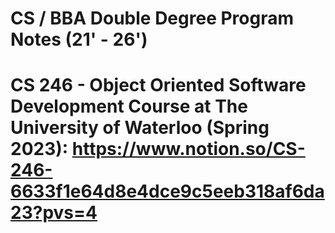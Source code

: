 # CS / BBA Double Degree Program Notes (21' - 26')

# CS 246 - Object Oriented Software Development Course at The University of Waterloo (Spring 2023): https://www.notion.so/CS-246-6633f1e64d8e4dce9c5eeb318af6da23?pvs=4
